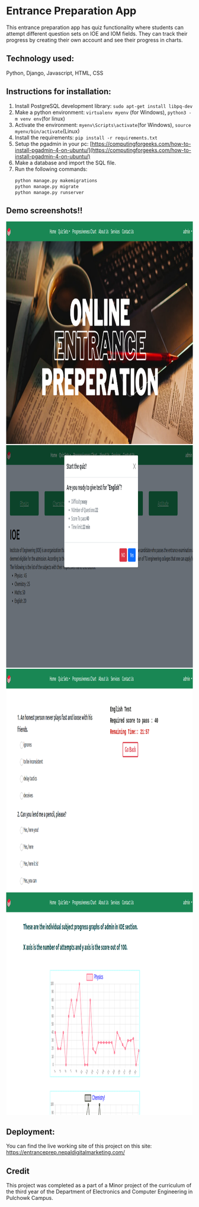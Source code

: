 # Entrance Preparation App

This entrance preparation app has quiz functionality where students can attempt different question sets on IOE and IOM fields.
They can track their progress by creating their own account and see their progress in charts.

## Technology used:
Python, Django, Javascript, HTML, CSS

## Instructions for installation:
1. Install PostgreSQL development library: `sudo apt-get install libpq-dev`
2. Make a python environment: `virtualenv myenv` (for Windows), `python3 -m venv env`(for linux)
3. Activate the environment: `myenv\Scripts\activate`(for Windows), `source myenv/bin/activate`(Linux)
4. Install the requirements: `pip install -r requirements.txt`
5. Setup the pgadmin in your pc: [https://computingforgeeks.com/how-to-install-pgadmin-4-on-ubuntu/](https://computingforgeeks.com/how-to-install-pgadmin-4-on-ubuntu/)
6. Make a database and import the SQL file.
67. Run the following commands:
    ```
    python manage.py makemigrations
    python manage.py migrate
    python manage.py runserver
    ```

## Demo screenshots!!

<img src = "images/mainPage.png" width = "800" height = '600'><br>
<img src = "images/quizConfirm.png" width = "800" height = '600'><br>
<img src = "images/quiz.png" width = "800" height = '600'><br>
<img src = "images/progress.png" width = "800" height = '600'><br>

## Deployment:
You can find the live working site of this project on this site: https://entranceprep.nepaldigitalmarketing.com/

## Credit
This project was completed as a part of a Minor project of the curriculum of the third year of the Department of Electronics and Computer Engineering in Pulchowk Campus.
